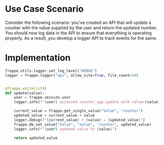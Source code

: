 # Use Case Scenario

Consider the following scenario: you've created an API that will update a counter with the value supplied by the user and return the updated number. You should now log data in the API to ensure that everything is operating properly. As a result, you develop a logger API to track events for the same.

# Implementation

```python
frappe.utils.logger.set_log_level("DEBUG")
logger = frappe.logger("api", allow_site=True, file_count=50)


@frappe.whitelist()
def update(value):
    user = frappe.session.user
    logger.info(f"{user} accessed counter_app.update with value={value}")

    current_value = frappe.get_single_value("Value", "counter")
    updated_value = current_value + value
    logger.debug(f"{current_value} + {value} = {updated_value}")
    frappe.db.set_value("Value", "Value", "counter", updated_value)
    logger.info(f"{user} updated value to {value}")

    return updated_value

```